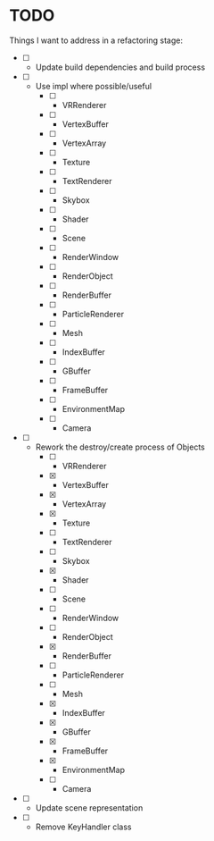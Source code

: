 # TODO

Things I want to address in a refactoring stage: <br>

* [ ] - Update build dependencies and build process
* [ ] - Use impl where possible/useful
    * [ ] - VRRenderer
    * [ ] - VertexBuffer
    * [ ] - VertexArray
    * [ ] - Texture
    * [ ] - TextRenderer
    * [ ] - Skybox
    * [ ] - Shader
    * [ ] - Scene
    * [ ] - RenderWindow
    * [ ] - RenderObject
    * [ ] - RenderBuffer
    * [ ] - ParticleRenderer
    * [ ] - Mesh
    * [ ] - IndexBuffer
    * [ ] - GBuffer
    * [ ] - FrameBuffer
    * [ ] - EnvironmentMap
    * [ ] - Camera
* [ ] - Rework the destroy/create process of Objects
    * [ ] - VRRenderer
    * [x] - VertexBuffer
    * [x] - VertexArray
    * [x] - Texture
    * [ ] - TextRenderer
    * [ ] - Skybox
    * [x] - Shader
    * [ ] - Scene
    * [ ] - RenderWindow
    * [ ] - RenderObject
    * [x] - RenderBuffer
    * [ ] - ParticleRenderer
    * [ ] - Mesh
    * [x] - IndexBuffer
    * [x] - GBuffer
    * [x] - FrameBuffer
    * [x] - EnvironmentMap
    * [ ] - Camera
* [ ] - Update scene representation
* [ ] - Remove KeyHandler class